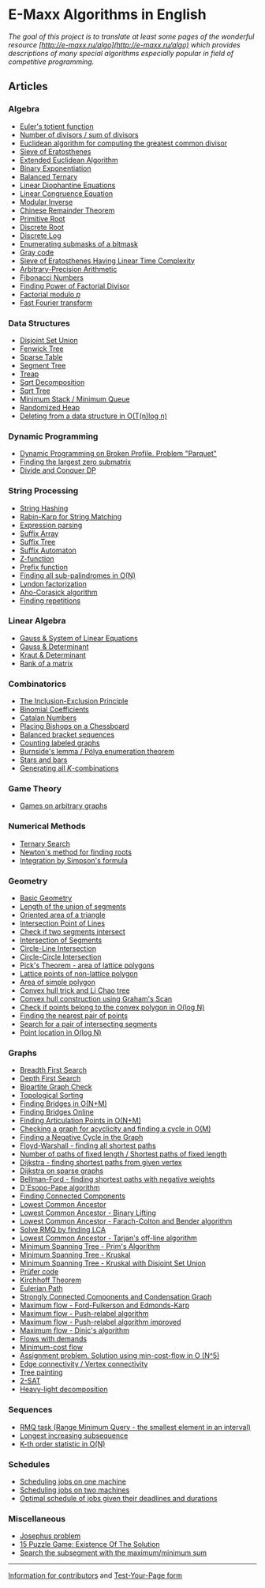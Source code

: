 <!--?title Main Page-->

<h1 data-toc="off">E-Maxx Algorithms in English</h1>

*The goal of this project is to translate at least some pages of the wonderful resource
[http://e-maxx.ru/algo](http://e-maxx.ru/algo) which provides descriptions of many special algorithms
especially popular in field of competitive programming.*

## Articles

### Algebra
- [Euler's totient function](./algebra/phi-function.html)
- [Number of divisors / sum of divisors](./algebra/divisors.html)
- [Euclidean algorithm for computing the greatest common divisor](./algebra/euclid-algorithm.html)
- [Sieve of Eratosthenes](./algebra/sieve-of-eratosthenes.html)
- [Extended Euclidean Algorithm](./algebra/extended-euclid-algorithm.html)
- [Binary Exponentiation](./algebra/binary-exp.html)
- [Balanced Ternary](./algebra/balanced-ternary.html)
- [Linear Diophantine Equations](./algebra/linear-diophantine-equation.html)
- [Linear Congruence Equation](./algebra/linear_congruence_equation.html)
- [Modular Inverse](./algebra/module-inverse.html)
- [Chinese Remainder Theorem](./algebra/chinese-remainder-theorem.html)
- [Primitive Root](./algebra/primitive-root.html)
- [Discrete Root](./algebra/discrete-root.html)
- [Discrete Log](./algebra/discrete-log.html)
- [Enumerating submasks of a bitmask](./algebra/all-submasks.html)
- [Gray code](./algebra/gray-code.html)
- [Sieve of Eratosthenes Having Linear Time Complexity](./algebra/prime-sieve-linear.html)
- [Arbitrary-Precision Arithmetic](./algebra/big-integer.html)
- [Fibonacci Numbers](./algebra/fibonacci-numbers.html)
- [Finding Power of Factorial Divisor](./algebra/factorial-divisors.html)
- [Factorial modulo $p$](./algebra/factorial-modulo.html)
- [Fast Fourier transform](./algebra/fft.html)

### Data Structures
- [Disjoint Set Union](./data_structures/disjoint_set_union.html)
- [Fenwick Tree](./data_structures/fenwick.html)
- [Sparse Table](./data_structures/sparse-table.html)
- [Segment Tree](./data_structures/segment_tree.html)
- [Treap](./data_structures/treap.html)
- [Sqrt Decomposition](./data_structures/sqrt_decomposition.html)
- [Sqrt Tree](./data_structures/sqrt-tree.html)
- [Minimum Stack / Minimum Queue](./data_structures/stack_queue_modification.html)
- [Randomized Heap](./data_structures/randomized_heap.html)
- [Deleting from a data structure in O(T(n)log n)](./data_structures/deleting_in_log_n.html)

### Dynamic Programming
- [Dynamic Programming on Broken Profile. Problem "Parquet"](./dynamic_programming/profile-dynamics.html)
- [Finding the largest zero submatrix](./dynamic_programming/zero_matrix.html)
- [Divide and Conquer DP](./dynamic_programming/divide-and-conquer-dp.html)

### String Processing
- [String Hashing](./string/string-hashing.html)
- [Rabin-Karp for String Matching](./string/rabin-karp.html)
- [Expression parsing](./string/expression_parsing.html)
- [Suffix Array](./string/suffix-array.html)
- [Suffix Tree](./string/suffix-tree-ukkonen.html)
- [Suffix Automaton](./string/suffix-automaton.html)
- [Z-function](./string/z-function.html)
- [Prefix function](./string/prefix-function.html)
- [Finding all sub-palindromes in O(N)](./string/manacher.html)
- [Lyndon factorization](./string/lyndon_factorization.html)
- [Aho-Corasick algorithm](./string/aho_corasick.html)
- [Finding repetitions](./string/main_lorentz.html)

### Linear Algebra
- [Gauss & System of Linear Equations](./linear_algebra/linear-system-gauss.html)
- [Gauss & Determinant](./linear_algebra/determinant-gauss.html)
- [Kraut & Determinant](./linear_algebra/determinant-kraut.html)
- [Rank of a matrix](./linear_algebra/rank-matrix.html)

### Combinatorics
- [The Inclusion-Exclusion Principle](./combinatorics/inclusion-exclusion.html)
- [Binomial Coefficients](./combinatorics/binomial-coefficients.html)
- [Catalan Numbers](./combinatorics/catalan-numbers.html)
- [Placing Bishops on a Chessboard](./combinatorics/bishops-on-chessboard.html)
- [Balanced bracket sequences](./combinatorics/bracket_sequences.html)
- [Counting labeled graphs](./combinatorics/counting_labeled_graphs.html)
- [Burnside's lemma / Pólya enumeration theorem](./combinatorics/burnside.html)
- [Stars and bars](./combinatorics/stars_and_bars.html)
- [Generating all $K$-combinations](./combinatorics/generating_combinations.html)

### Game Theory

- [Games on arbitrary graphs](./game_theory/games_on_graphs.html)

### Numerical Methods
- [Ternary Search](./num_methods/ternary_search.html)
- [Newton's method for finding roots](./num_methods/roots_newton.html)
- [Integration by Simpson's formula](./num_methods/simpson-integration.html)

### Geometry
- [Basic Geometry](./geometry/basic-geometry.html)
- [Length of the union of segments](./geometry/length-of-segments-union.html)
- [Oriented area of a triangle](./geometry/oriented-triangle-area.html)
- [Intersection Point of Lines](./geometry/lines-intersection.html)
- [Check if two segments intersect](./geometry/check-segments-intersection.html)
- [Intersection of Segments](./geometry/segments-intersection.html)
- [Circle-Line Intersection](./geometry/circle-line-intersection.html)
- [Circle-Circle Intersection](./geometry/circle-circle-intersection.html)
- [Pick's Theorem - area of lattice polygons](./geometry/picks-theorem.html)
- [Lattice points of non-lattice polygon](./geometry/lattice-points.html)
- [Area of simple polygon](./geometry/area-of-simple-polygon.html)
- [Convex hull trick and Li Chao tree](./geometry/convex_hull_trick.html)
- [Convex hull construction using Graham's Scan](./geometry/grahams-scan-convex-hull.html)
- [Check if points belong to the convex polygon in O(log N)](./geometry/point-in-convex-polygon.html)
- [Finding the nearest pair of points](./geometry/nearest_points.html)
- [Search for a pair of intersecting segments](./geometry/intersecting_segments.html)
- [Point location in O(log N)](./geometry/point-location.html)

### Graphs
- [Breadth First Search](./graph/breadth-first-search.html)
- [Depth First Search](./graph/depth-first-search.html)
- [Bipartite Graph Check](./graph/bipartite-check.html)
- [Topological Sorting](./graph/topological-sort.html)
- [Finding Bridges in O(N+M)](./graph/bridge-searching.html)
- [Finding Bridges Online](./graph/bridge-searching-online.html)
- [Finding Articulation Points in O(N+M)](./graph/cutpoints.html)
- [Checking a graph for acyclicity and finding a cycle in O(M)](./graph/finding-cycle.html)
- [Finding a Negative Cycle in the Graph](./graph/finding-negative-cycle-in-graph.html)
- [Floyd-Warshall - finding all shortest paths](./graph/all-pair-shortest-path-floyd-warshall.html)
- [Number of paths of fixed length / Shortest paths of fixed length](./graph/fixed_length_paths.html)
- [Dijkstra - finding shortest paths from given vertex](./graph/dijkstra.html)
- [Dijkstra on sparse graphs](./graph/dijkstra_sparse.html)
- [Bellman-Ford - finding shortest paths with negative weights](./graph/bellman_ford.html)
- [D´Esopo-Pape algorithm](./graph/desopo_pape.html)
- [Finding Connected Components](./graph/search-for-connected-components.html)
- [Lowest Common Ancestor](./graph/lca.html)
- [Lowest Common Ancestor - Binary Lifting](./graph/lca_binary_lifting.html)
- [Lowest Common Ancestor - Farach-Colton and Bender algorithm](./graph/lca_farachcoltonbender.html)
- [Solve RMQ by finding LCA](./graph/rmq_linear.html)
- [Lowest Common Ancestor - Tarjan's off-line algorithm](./graph/lca_tarjan.html)
- [Minimum Spanning Tree - Prim's Algorithm](./graph/mst_prim.html)
- [Minimum Spanning Tree - Kruskal](./graph/mst_kruskal.html)
- [Minimum Spanning Tree - Kruskal with Disjoint Set Union](./graph/mst_kruskal_with_dsu.html)
- [Prüfer code](./graph/pruefer_code.html)
- [Kirchhoff Theorem](./graph/kirchhoff-theorem.html)
- [Eulerian Path](./graph/euler_path.html)
- [Strongly Connected Components and Condensation Graph](./graph/strongly-connected-components.html)
- [Maximum flow - Ford-Fulkerson and Edmonds-Karp](./graph/edmonds_karp.html)
- [Maximum flow - Push-relabel algorithm](./graph/push-relabel.html)
- [Maximum flow - Push-relabel algorithm improved](./graph/push-relabel-faster.html)
- [Maximum flow - Dinic's algorithm](./graph/dinic.html)
- [Flows with demands](./graph/flow_with_demands.html)
- [Minimum-cost flow](./graph/min_cost_flow.html)
- [Assignment problem. Solution using min-cost-flow in O (N^5)](./graph/Assignment-problem-min-flow.html)
- [Edge connectivity / Vertex connectivity](./graph/edge_vertex_connectivity.html)
- [Tree painting](./graph/tree_painting.html)
- [2-SAT](./graph/2SAT.html)
- [Heavy-light decomposition](./graph/hld.html)

### Sequences
- [RMQ task (Range Minimum Query - the smallest element in an interval)](./sequences/rmq.html)
- [Longest increasing subsequence](./sequences/longest_increasing_subsequence.html)
- [K-th order statistic in O(N)](./sequences/k-th.html)

### Schedules
- [Scheduling jobs on one machine](./schedules/schedule_one_machine.html)
- [Scheduling jobs on two machines](./schedules/schedule_two_machines.html)
- [Optimal schedule of jobs given their deadlines and durations](./schedules/schedule-with-completion-duration.html)

### Miscellaneous
- [Josephus problem](./others/josephus_problem.html)
- [15 Puzzle Game: Existence Of The Solution](./others/15-puzzle.html)
- [Search the subsegment with the maximum/minimum sum](./others/maximum_average_segment.html)

---

[Information for contributors](./contrib.html) and [Test-Your-Page form](./test.php)

<script>
$(function() {
    $('h3+ul').each(prepareLists);
});

function prepareLists(index, elem) {
    elem = $(elem);
    var items = elem.find('li');
    if (items.size() <= 3) {
        return;
    }
    for (var i = 2; i < items.size(); i++) {
        $(items[i]).hide();
    }
    var dots = $('<li class="aux">...click to see more...</li>');
    dots.css('cursor', 'pointer').css('font-style', 'italic').css('color', '#777');
    dots.click(function() {
        unrollList(elem);
    });
    elem.append(dots);
}

function unrollList(elem) {
    var item = elem.find('.aux');
    item.remove();
    unrollItem(elem.find(':hidden:first'));
}

function unrollItem(item) {
    item.show(10, function() {
        unrollItem(item.next());
    });
}
</script>
